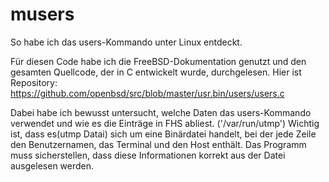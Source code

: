 # musers
So habe ich das users-Kommando unter Linux entdeckt.

Für diesen Code habe ich die FreeBSD-Dokumentation genutzt und den gesamten Quellcode, der in C entwickelt wurde, durchgelesen. Hier ist Repository: https://github.com/openbsd/src/blob/master/usr.bin/users/users.c

Dabei habe ich bewusst untersucht, welche Daten das users-Kommando verwendet und wie es die Einträge in FHS abliest. ('/var/run/utmp')
Wichtig ist, dass es(utmp Datai) sich um eine Binärdatei handelt, bei der jede Zeile den Benutzernamen, das Terminal und den Host enthält. Das Programm muss sicherstellen, dass diese Informationen korrekt aus der Datei ausgelesen werden.  
